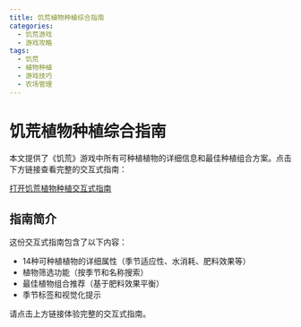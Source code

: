```yaml
---
title: 饥荒植物种植综合指南
categories:
  - 饥荒游戏
  - 游戏攻略
tags:
  - 饥荒
  - 植物种植
  - 游戏技巧
  - 农场管理
---
```


# 饥荒植物种植综合指南

本文提供了《饥荒》游戏中所有可种植植物的详细信息和最佳种植组合方案。点击下方链接查看完整的交互式指南：

[打开饥荒植物种植交互式指南](/饥荒植物指南/plants_guide_combined.html)

## 指南简介

这份交互式指南包含了以下内容：

- 14种可种植植物的详细属性（季节适应性、水消耗、肥料效果等）
- 植物筛选功能（按季节和名称搜索）
- 最佳植物组合推荐（基于肥料效果平衡）
- 季节标签和视觉化提示

请点击上方链接体验完整的交互式指南。